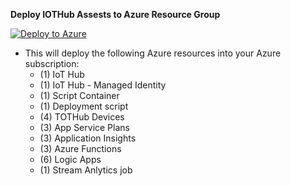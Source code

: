 **Deploy IOTHub Assests to Azure Resource Group**


[![Deploy to Azure](https://aka.ms/deploytoazurebutton)](https://portal.azure.com/#create/Microsoft.Template/uri/https%3A%2F%2Fraw.githubusercontent.com%2FMSUSSolutionAccelerators%2FSmart-Spaces-Sustainability-Solution-Accelerator%2Fmain%2Ftemplates%2Fmaster_accelerator_deploymentJB.json)

- This will deploy the following Azure resources into your Azure subscription:
  - (1) IoT Hub
  - (1) IoT Hub - Managed Identity
  - (1) Script Container
  - (1) Deployment script
  - (4) TOTHub Devices
  - (3) App Service Plans
  - (3) Application Insights
  - (3) Azure Functions
  - (6) Logic Apps
  - (1) Stream Anlytics job